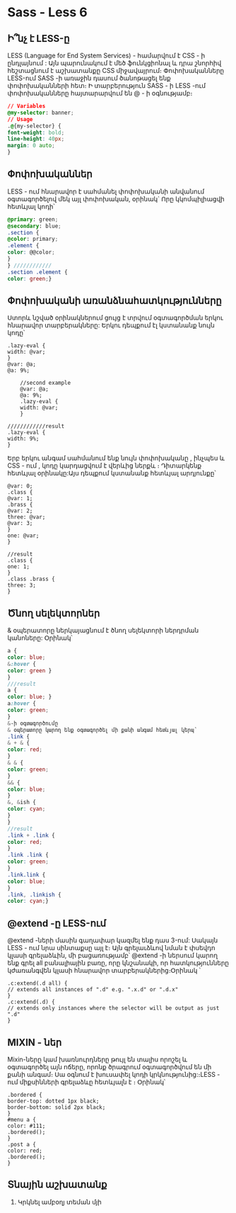 # Sass - Less 6

## Ի՞նչ է LESS-ը
LESS (Language for End System Services) - համարվում է CSS - ի ընդլայնում : Այն պարունակում է մեծ ֆունկցիոնալ և դրա շնորհիվ հեշտացնում է աշխատանքը CSS միջավայրում։
Փոփոխականները LESS-ում
SASS -ի առաջին դասում ծանոթացել ենք փոփոխականների հետ։ Ի տարբերություն SASS - ի LESS -ում փոփոխականները հայտարարվում են @ - ի օգնությամբ։

```css
// Variables
@my-selector: banner;
// Usage
.@{my-selector} {
font-weight: bold;
line-height: 40px;
margin: 0 auto;
}
```
## Փոփոխականներ
LESS - ում հնարավոր է սահմանել փոփոխականի անվանում օգտագործելով մեկ այլ փոփոխական, օրինակ`
Որը կկոմպիլիացվի հետևյալ կոդի՝

```scss
@primary: green;
@secondary: blue;
.section {
@color: primary;
.element {
color: @@color;
}
} ////////////
.section .element {
color: green;}
```
## Փոփոխականի առանձնահատկությունները
Ստորև նշված օրինակներում ցույց է տրվում օգտագործման երկու հնարավոր տարբերակները:
Երկու դեպքում էլ կստանանք նույն կոդը՝

```less
.lazy-eval {
width: @var;
}
@var: @a;
@a: 9%;

    //second example
    @var: @a;
    @a: 9%;
    .lazy-eval {
    width: @var;
    }

////////////result
.lazy-eval {
width: 9%;
}
```
Երբ երկու անգամ սահմանում ենք նույն փոփոխականը , ինչպես և CSS - ում , կոդը կարդացվում է վերևից ներքև ։ Դիտարկենք հետևյալ օրինակը:Այս դեպքում կստանանք հետևյալ արդյունքը՝
```less
@var: 0;
.class {
@var: 1;
.brass {
@var: 2;
three: @var;
@var: 3;
}
one: @var;
}

//result
.class {
one: 1;
}
.class .brass {
three: 3;
}
```

## Ծնող սելեկտորներ
& օպերատորը ներկայացնում է ծնող սելեկտորի ներդրման կանոները: Օրինակ՝
```scss
a {
color: blue;
&:hover {
color: green }
}
///result
a {
color: blue; }
a:hover {
color: green;
}
&-ի օգտագործումը
& օպերատորը կարող ենք օգտագործել մի քանի անգամ հետևյալ կերպ՝
.link {
& + & {
color: red;
}
& & {
color: green;
}
&& {
color: blue;
}
&, &ish {
color: cyan;
}
}
//result
.link + .link {
color: red;
}
.link .link {
color: green;
}
.link.link {
color: blue;
}
.link, .linkish {
color: cyan;}
```
## @extend -ը LESS-ում
@extend -ների մասին գաղափար կազմել ենք դաս 3-ում: Սակայն LESS - ում նրա սինտաքսը այլ է։ Այն գրելաւձևով նման է փսեվդո կլասի գրելաձևին, մի բացառությամբ՝ @extend -ի ներսում կարող ենք գրել all բանալիային բառը, որը կնշանակի, որ հատկությունները կժառանգվեն կլասի հնարավոր տարբերակներից։Օրինակ ՝
```less
.c:extend(.d all) {
// extends all instances of ".d" e.g. ".x.d" or ".d.x"
}
.c:extend(.d) {
// extends only instances where the selector will be output as just ".d"
}
```
## MIXIN - ներ
Mixin-ները կամ խառնուրդները թույլ են տալիս որոշել և օգտագործել այն ոճերը, որոնք ծրագրում օգտագործվում են մի քանի անգամ։ Սա օգնում է խուսափել կոդի կրկնությունից:։LESS - ում միքսինների գրելաձևը հետևյալն է ։ Օրինակ՝
```less
.bordered {
border-top: dotted 1px black;
border-bottom: solid 2px black;
}
#menu a {
color: #111;
.bordered();
}
.post a {
color: red;
.bordered();
}
```

## Տնային աշխատանք

1. Կրկնել ամբօղյ տեման մյի